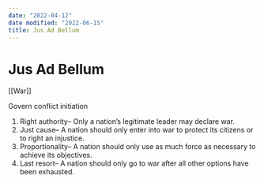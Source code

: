 ```yaml
---
date: "2022-04-12"
date modified: "2022-06-15"
title: Jus Ad Bellum
---
```


# Jus Ad Bellum
[[War]]

Govern conflict initiation

1. Right authority– Only a nation’s legitimate leader may declare war.
2. Just cause– A nation should only enter into war to protect its citizens or to right an injustice.
3. Proportionality– A nation should only use as much force as necessary to achieve its objectives.
4. Last resort– A nation should only go to war after all other options have been exhausted.
